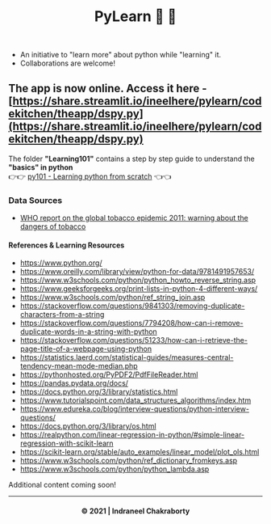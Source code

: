  <h1 style="text-align: center;">PyLearn 🐍 🐍  </h1><br>
 
- An initiative to "learn more" about python while "learning" it. 
- Collaborations are welcome! <br>

## The app is now online. Access it here - [https://share.streamlit.io/ineelhere/pylearn/codekitchen/theapp/dspy.py](https://share.streamlit.io/ineelhere/pylearn/codekitchen/theapp/dspy.py)

The folder **"Learning101"** contains a step by step guide to understand the **"basics" in python**
<br>👉👉 <a href="https://sites.google.com/view/indraneelchakraborty/blogs/py101">py101 - Learning python from scratch</a> 👈👈

### Data Sources
* <a href="https://www.who.int/tobacco/global_report/2011/full_dataset/en/">WHO report on the global tobacco epidemic 2011: warning about the dangers of tobacco </a>

#### References & Learning Resources
* https://www.python.org/
* https://www.oreilly.com/library/view/python-for-data/9781491957653/
* https://www.w3schools.com/python/python_howto_reverse_string.asp
* https://www.geeksforgeeks.org/print-lists-in-python-4-different-ways/
* https://www.w3schools.com/python/ref_string_join.asp
* https://stackoverflow.com/questions/9841303/removing-duplicate-characters-from-a-string
* https://stackoverflow.com/questions/7794208/how-can-i-remove-duplicate-words-in-a-string-with-python
* https://stackoverflow.com/questions/51233/how-can-i-retrieve-the-page-title-of-a-webpage-using-python
* https://statistics.laerd.com/statistical-guides/measures-central-tendency-mean-mode-median.php
* https://pythonhosted.org/PyPDF2/PdfFileReader.html
* https://pandas.pydata.org/docs/
* https://docs.python.org/3/library/statistics.html
* https://www.tutorialspoint.com/data_structures_algorithms/index.htm
* https://www.edureka.co/blog/interview-questions/python-interview-questions/
* https://docs.python.org/3/library/os.html
* https://realpython.com/linear-regression-in-python/#simple-linear-regression-with-scikit-learn
* https://scikit-learn.org/stable/auto_examples/linear_model/plot_ols.html
* https://www.w3schools.com/python/ref_dictionary_fromkeys.asp
* https://www.w3schools.com/python/python_lambda.asp


Additional content coming soon!

<hr><h4 style="text-align: center;">
&#169; 2021 | Indraneel Chakraborty </h4>
